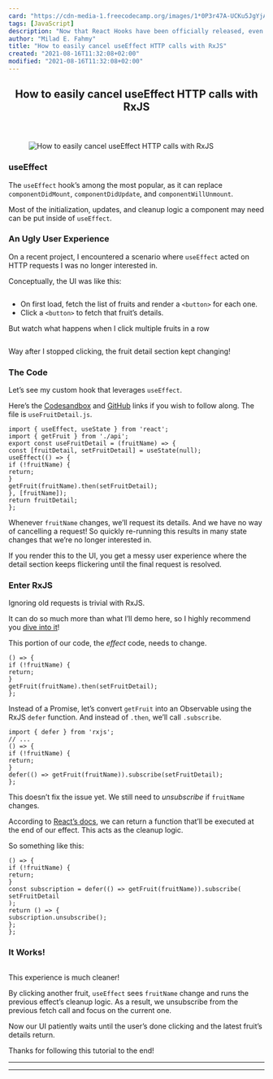 ```yaml
---
card: "https://cdn-media-1.freecodecamp.org/images/1*0P3r47A-UCKu5JgYjANzcA.png"
tags: [JavaScript]
description: "Now that React Hooks have been officially released, even more"
author: "Milad E. Fahmy"
title: "How to easily cancel useEffect HTTP calls with RxJS"
created: "2021-08-16T11:32:08+02:00"
modified: "2021-08-16T11:32:08+02:00"
---
```

<div class="site-wrapper">
<main id="site-main" class="site-main outer">
<div class="inner">
<article class="post-full post tag-javascript tag-react tag-technology tag-programming tag-tech ">
<header class="post-full-header">
<h1 class="post-full-title">How to easily cancel useEffect HTTP calls with RxJS</h1>
</header>
<figure class="post-full-image">
<picture>
<source media="(max-width: 700px)" sizes="1px" srcset="data:image/gif;base64,R0lGODlhAQABAIAAAAAAAP///yH5BAEAAAAALAAAAAABAAEAAAIBRAA7 1w">
<source media="(min-width: 701px)" sizes="(max-width: 800px) 400px,
(max-width: 1170px) 700px,
1400px" srcset="https://cdn-media-1.freecodecamp.org/images/1*0P3r47A-UCKu5JgYjANzcA.png 300w,
https://cdn-media-1.freecodecamp.org/images/1*0P3r47A-UCKu5JgYjANzcA.png 600w,
https://cdn-media-1.freecodecamp.org/images/1*0P3r47A-UCKu5JgYjANzcA.png 1000w,
https://cdn-media-1.freecodecamp.org/images/1*0P3r47A-UCKu5JgYjANzcA.png 2000w">
<img onerror="this.style.display='none'" src="https://cdn-media-1.freecodecamp.org/images/1*0P3r47A-UCKu5JgYjANzcA.png" alt="How to easily cancel useEffect HTTP calls with RxJS">
</picture>
</figure>
<section class="post-full-content">
<div class="post-content">
<h3 id="useeffect">useEffect</h3>
<p>The <code>useEffect</code> hook’s among the most popular, as it can replace <code>componentDidMount</code>, <code>componentDidUpdate</code>, and <code>componentWillUnmount</code>.</p>
<p>Most of the initialization, updates, and cleanup logic a component may need can be put inside of <code>useEffect</code>.</p>
<h3 id="anuglyuserexperience">An Ugly User Experience</h3>
<p>On a recent project, I encountered a scenario where <code>useEffect</code> acted on HTTP requests I was no longer interested in.</p>
<p>Conceptually, the UI was like this:</p>
<p><img src="https://cdn-media-1.freecodecamp.org/images/1*0P3r47A-UCKu5JgYjANzcA.png" alt=""></p>
<ul>
<li>On first load, fetch the list of fruits and render a <code>&lt;button&gt;</code> for each one.</li>
<li>Click a <code>&lt;button&gt;</code> to fetch that fruit’s details.</li>
</ul>
<p>But watch what happens when I click multiple fruits in a row</p>
<p><img src="https://cdn-media-1.freecodecamp.org/images/1*GFxf5hJp35gNFE_D_EuRAA.gif" alt=""></p>
<p>Way after I stopped clicking, the fruit detail section kept changing!</p>
<h3 id="thecode">The Code</h3>
<p>Let’s see my custom hook that leverages <code>useEffect</code>.</p>
<p>Here’s the <a href="https://codesandbox.io/s/l5l746yll7">Codesandbox</a> and <a href="https://github.com/yazeedb/useEffect-rxjs-cancel-fetch/">GitHub</a> links if you wish to follow along. The file is <code>useFruitDetail.js</code>.</p>
<pre><code class="language-js">import { useEffect, useState } from 'react';
import { getFruit } from './api';
export const useFruitDetail = (fruitName) =&gt; {
const [fruitDetail, setFruitDetail] = useState(null);
useEffect(() =&gt; {
if (!fruitName) {
return;
}
getFruit(fruitName).then(setFruitDetail);
}, [fruitName]);
return fruitDetail;
};
</code></pre>
<p>Whenever <code>fruitName</code> changes, we’ll request its details. And we have no way of cancelling a request! So quickly re-running this results in many state changes that we’re no longer interested in.</p>
<p>If you render this to the UI, you get a messy user experience where the detail section keeps flickering until the final request is resolved.</p>
<h3 id="enterrxjs">Enter RxJS</h3>
<p>Ignoring old requests is trivial with RxJS.</p>
<p>It can do so much more than what I’ll demo here, so I highly recommend you <a href="https://www.learnrxjs.io/">dive into it</a>!</p>
<p>This portion of our code, the <em>effect</em> code, needs to change.</p>
<pre><code class="language-js">() =&gt; {
if (!fruitName) {
return;
}
getFruit(fruitName).then(setFruitDetail);
};
</code></pre>
<p>Instead of a Promise, let’s convert <code>getFruit</code> into an Observable using the RxJS <code>defer</code> function. And instead of <code>.then</code>, we’ll call <code>.subscribe</code>.</p>
<pre><code class="language-js">import { defer } from 'rxjs';
// ...
() =&gt; {
if (!fruitName) {
return;
}
defer(() =&gt; getFruit(fruitName)).subscribe(setFruitDetail);
};
</code></pre>
<p>This doesn’t fix the issue yet. We still need to <em>unsubscribe</em> if <code>fruitName</code> changes.</p>
<p>According to <a href="https://reactjs.org/docs/hooks-reference.html#cleaning-up-an-effect">React’s docs</a>, we can return a function that’ll be executed at the end of our effect. This acts as the cleanup logic.</p>
<p>So something like this:</p>
<pre><code class="language-js">() =&gt; {
if (!fruitName) {
return;
}
const subscription = defer(() =&gt; getFruit(fruitName)).subscribe(
setFruitDetail
);
return () =&gt; {
subscription.unsubscribe();
};
};
</code></pre>
<h3 id="itworks">It Works!</h3>
<p><img src="https://cdn-media-1.freecodecamp.org/images/1*DUS5ubg4kUxCbPk5nHRxvQ.gif" alt=""></p>
<p>This experience is much cleaner!</p>
<p>By clicking another fruit, <code>useEffect</code> sees <code>fruitName</code> change and runs the previous effect’s cleanup logic. As a result, we unsubscribe from the previous fetch call and focus on the current one.</p>
<p>Now our UI patiently waits until the user’s done clicking and the latest fruit’s details return.</p>
<p>Thanks for following this tutorial to the end!</p>
</div>
<hr>
<hr>
</section>
</article>
</div>
</main>
</div>
<!-- Google Tag Manager (noscript) -->
<!-- End Google Tag Manager (noscript) -->
